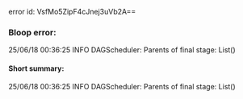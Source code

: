 error id: VsfMo5ZipF4cJnej3uVb2A==
### Bloop error:

25/06/18 00:36:25 INFO DAGScheduler: Parents of final stage: List()
#### Short summary: 

25/06/18 00:36:25 INFO DAGScheduler: Parents of final stage: List()